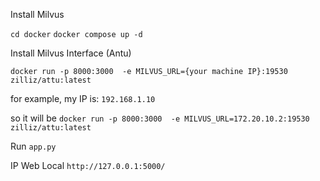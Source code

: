 Install Milvus

`cd docker`
`docker compose up -d`


Install Milvus Interface (Antu)

`docker run -p 8000:3000  -e MILVUS_URL={your machine IP}:19530 zilliz/attu:latest`

for example, my IP is: `192.168.1.10`

so it will be `docker run -p 8000:3000  -e MILVUS_URL=172.20.10.2:19530 zilliz/attu:latest`

Run `app.py`

IP Web Local `http://127.0.0.1:5000/`

